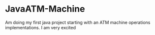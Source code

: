 # JavaATM-Machine
Am doing my first java project starting with an ATM machine operations implementations.
I am very excited
